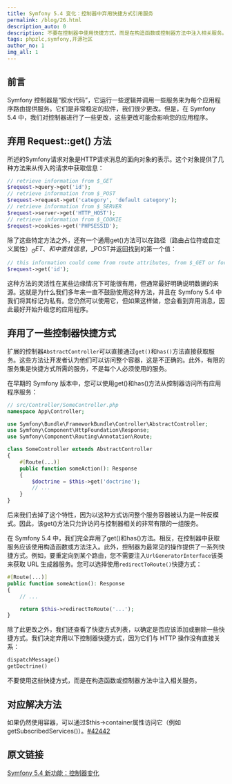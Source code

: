 ```yaml
---
title: Symfony 5.4 变化：控制器中弃用快捷方式引用服务
permalink: /blog/26.html
description_auto: 0
description: 不要在控制器中使用快捷方式，而是在构造函数或控制器方法中注入相关服务。
tags: phpzlc,symfony,开源社区
author_no: 1
img_all: 1
---
```


## 前言

Symfony 控制器是“胶水代码”，它运行一些逻辑并调用一些服务来为每个应用程序路由提供服务。它们是非常稳定的软件，我们很少更改。但是，在 Symfony 5.4 中，我们对控制器进行了一些更改，这些更改可能会影响您的应用程序。

## 弃用 Request::get() 方法

所述的Symfony请求对象是HTTP请求消息的面向对象的表示。这个对象提供了几种方法来从传入的请求中获取信息：

```php
// retrieve information from $_GET
$request->query->get('id');
// retrieve information from $_POST
$request->request->get('category', 'default category');
// retrieve information from $_SERVER
$request->server->get('HTTP_HOST');
// retrieve information from $_COOKIE
$request->cookies->get('PHPSESSID');
```

除了这些特定方法之外，还有一个通用get()方法可以在路径（路由占位符或自定义属性）$_GET、 和中查找信息，$_POST并返回找到的第一个值：

```php
// this information could come from route attributes, from $_GET or form $_POST
$request->get('id');
```

这种方法的灵活性在某些边缘情况下可能很有用，但通常最好明确说明数据的来源。这就是为什么我们多年来一直不鼓励使用这种方法，并且在 Symfony 5.4 中我们将其标记为私有。您仍然可以使用它，但如果这样做，您会看到弃用消息，因此最好开始升级您的应用程序。

## 弃用了一些控制器快捷方式

扩展的控制器`AbstractController`可以直接通过`get()`和`has()`方法直接获取服务。这些方法让开发者认为他们可以访问整个容器，这是不正确的。此外，有限的服务集是快捷方式所需的服务，不是每个人必须使用的服务。

在早期的 Symfony 版本中，您可以使用get()和has()方法从控制器访问所有应用程序服务：

```php
// src/Controller/SomeController.php
namespace App\Controller;

use Symfony\Bundle\FrameworkBundle\Controller\AbstractController;
use Symfony\Component\HttpFoundation\Response;
use Symfony\Component\Routing\Annotation\Route;

class SomeController extends AbstractController
{
    #[Route(...)]
    public function someAction(): Response
    {
        $doctrine = $this->get('doctrine');
        // ...
    }
}
```

后来我们去掉了这个特性，因为以这种方式访问整个服务容器被认为是一种反模式。因此，该get()方法只允许访问与控制器相关的非常有限的一组服务。

在 Symfony 5.4 中，我们完全弃用了get()和has()方法。相反，在控制器中获取服务应该使用构造函数或方法注入。此外，控制器为最常见的操作提供了一系列快捷方式。例如，要重定向到某个路由，您不需要注入`UrlGeneratorInterface`该类来获取 URL 生成器服务。您可以选择使用`redirectToRoute()`快捷方式：

```php
#[Route(...)]
public function someAction(): Response
{
    // ...

    return $this->redirectToRoute('...');
}
```

除了此更改之外，我们还查看了快捷方式列表，以确定是否应该添加或删除一些快捷方式。我们决定弃用以下控制器快捷方式，因为它们与 HTTP 操作没有直接关系：

```php
dispatchMessage()
getDoctrine()
```

不要使用这些快捷方式，而是在构造函数或控制器方法中注入相关服务。

## 对应解决方法

如果仍然使用容器，可以通过$this->container属性访问它（例如getSubscribedServices()）。[#42442](https://github.com/symfony/symfony/pull/42442)

## 原文链接

[Symfony 5.4 新功能：控制器变化](https://symfony.com/blog/new-in-symfony-5-4-controller-changes)